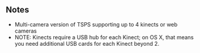 Notes
------------
* Multi-camera version of TSPS supporting up to 4 kinects or web cameras
* NOTE: Kinects require a USB hub for each Kinect; on OS X, that means you need additional USB cards for each Kinect beyond 2.